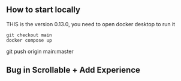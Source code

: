## How to start locally
THIS is the version 0.13.0, you need to open docker desktop to run it
```
git checkout main
docker compose up
```
git push origin main:master

## Bug in Scrollable + Add Experience